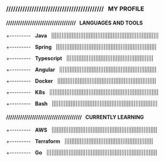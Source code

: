### //////////////////////////////////////////&nbsp;&nbsp; MY PROFILE &nbsp;&nbsp;

#### ///////////////////////////////////&nbsp;&nbsp; LANGUAGES AND TOOLS &nbsp;&nbsp;

+---------&nbsp;&nbsp; __Java__ &nbsp;&nbsp;|||||||||||||||||||||||||||||||||||||||||||||||||||||||||||||||

+---------&nbsp;&nbsp; __Spring__ &nbsp;&nbsp;|||||||||||||||||||||||||||||||||||||||||||||||||||||||||||

+---------&nbsp;&nbsp; __Typescript__ &nbsp;&nbsp;|||||||||||||||||||||||||||||||||||||||||||||||||||

+---------&nbsp;&nbsp; __Angular__ &nbsp;&nbsp;|||||||||||||||||||||||||||||||||||||||||||||||||||||||||

+---------&nbsp;&nbsp; __Docker__ &nbsp;&nbsp;||||||||||||||||||||||||||||||||||||||||||||||||||||||||||

+---------&nbsp;&nbsp; __K8s__ &nbsp;&nbsp;||||||||||||||||||||||||||||||||||||||||||||||||||||||||||||||||

+---------&nbsp;&nbsp; __Bash__ &nbsp;&nbsp;||||||||||||||||||||||||||||||||||||||||||||||||||||||||||||||

#### //////////////////////////////////////&nbsp;&nbsp; CURRENTLY LEARNING &nbsp;&nbsp;

+---------&nbsp;&nbsp; __AWS__ &nbsp;&nbsp;||||||||||||||||||||||||||||||||||||||||||||||||||||||||||||||

+---------&nbsp;&nbsp; __Terraform__ &nbsp;&nbsp;||||||||||||||||||||||||||||||||||||||||||||||||||||

+---------&nbsp;&nbsp; __Go__ &nbsp;&nbsp;|||||||||||||||||||||||||||||||||||||||||||||||||||||||||||||||||
